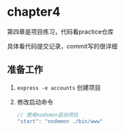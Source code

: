 # chapter4

第四章是项目练习，代码看practice仓库

具体看代码提交记录，commit写的很详细

## 准备工作

1. `express -e accounts` 创建项目

2. 修改启动命令

   ```js
   // 使用nodemon启动项目
   "start": "nodemon ./bin/www"
   ```
